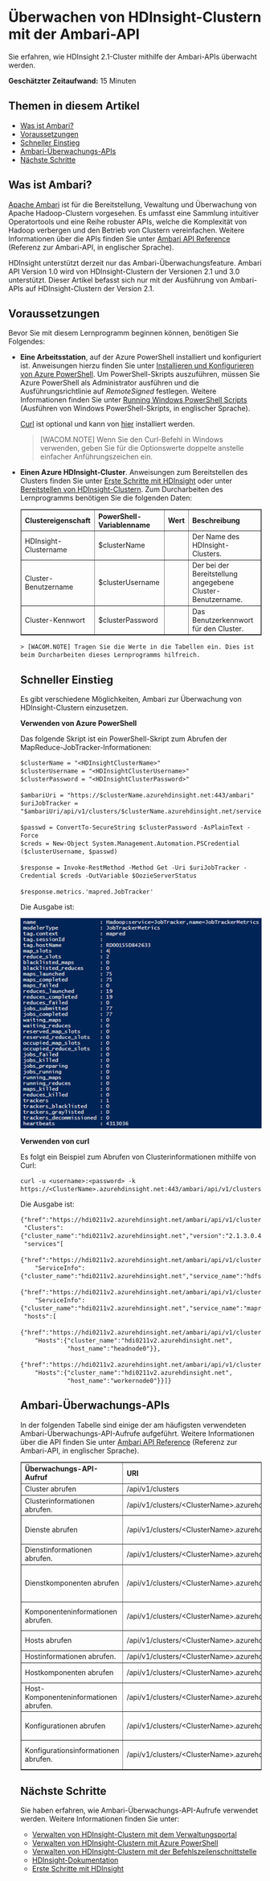 <properties linkid="manage-services-hdinsight-use-Ambari" urlDisplayName="Monitor HDInsight clusters using the Ambari API" pageTitle="Monitor HDInsight clusters using the Ambari API | Azure" metaKeywords="" description="Use the Apache Ambari APIs for provisioning, managing, and monitoring Hadoop clusters. Ambari's intuitive operator tools and APIs hide the complexity of Hadoop." services="hdinsight" documentationCenter="" title="Monitor HDInsight clusters using the Ambari API" umbracoNaviHide="0" disqusComments="1" authors="jgao" editor="cgronlun" manager="paulettm" />

Überwachen von HDInsight-Clustern mit der Ambari-API
====================================================

Sie erfahren, wie HDInsight 2.1-Cluster mithilfe der Ambari-APIs überwacht werden.

**Geschätzter Zeitaufwand:** 15 Minuten

Themen in diesem Artikel
------------------------

-   [Was ist Ambari?](#whatisambari)
-   [Voraussetzungen](#prerequisites)
-   [Schneller Einstieg](#jumpstart)
-   [Ambari-Überwachungs-APIs](#monitor)
-   [Nächste Schritte](#nextsteps)

Was ist Ambari?
---------------

[Apache Ambari](http://ambari.apache.org/) ist für die Bereitstellung, Vewaltung und Überwachung von Apache Hadoop-Clustern vorgesehen. Es umfasst eine Sammlung intuitiver Operatortools und eine Reihe robuster APIs, welche die Komplexität von Hadoop verbergen und den Betrieb von Clustern vereinfachen. Weitere Informationen über die APIs finden Sie unter [Ambari API Reference](https://github.com/apache/ambari/blob/trunk/ambari-server/docs/api/v1/index.md) (Referenz zur Ambari-API, in englischer Sprache).

HDInsight unterstützt derzeit nur das Ambari-Überwachungsfeature. Ambari API Version 1.0 wird von HDInsight-Clustern der Versionen 2.1 und 3.0 unterstützt. Dieser Artikel befasst sich nur mit der Ausführung von Ambari-APIs auf HDInsight-Clustern der Version 2.1.

Voraussetzungen
---------------

Bevor Sie mit diesem Lernprogramm beginnen können, benötigen Sie Folgendes:

-   **Eine Arbeitsstation**, auf der Azure PowerShell installiert und konfiguriert ist. Anweisungen hierzu finden Sie unter [Installieren und Konfigurieren von Azure PowerShell](../install-configure-powershell/). Um PowerShell-Skripts auszuführen, müssen Sie Azure PowerShell als Administrator ausführen und die Ausführungsrichtlinie auf *RemoteSigned* festlegen. Weitere Informationen finden Sie unter [Running Windows PowerShell Scripts](http://technet.microsoft.com/en-us/library/ee176949.aspx) (Ausführen von Windows PowerShell-Skripts, in englischer Sprache).

    [Curl](http://curl.haxx.se) ist optional und kann von [hier](http://curl.haxx.se/download.html) installiert werden.

    > [WACOM.NOTE] Wenn Sie den Curl-Befehl in Windows verwenden, geben Sie für die Optionswerte doppelte anstelle einfacher Anführungszeichen ein.

-   **Einen Azure HDInsight-Cluster**. Anweisungen zum Bereitstellen des Clusters finden Sie unter [Erste Schritte mit HDInsight](../hdinsight-get-started/) oder unter [Bereitstellen von HDInsight-Clustern](../hdinsight-provision-clusters/). Zum Durcharbeiten des Lernprogramms benötigen Sie die folgenden Daten:

    <table data-morhtml="true" border="1">
  <tr data-morhtml="true"><th data-morhtml="true">Clustereigenschaft</th><th data-morhtml="true">PowerShell-Variablenname</th><th data-morhtml="true">Wert</th><th data-morhtml="true">Beschreibung</th></tr>
  <tr data-morhtml="true"><td data-morhtml="true">HDInsight-Clustername</td><td data-morhtml="true">$clusterName</td><td data-morhtml="true"></td><td data-morhtml="true">Der Name des HDInsight-Clusters.</td></tr>
  <tr data-morhtml="true"><td data-morhtml="true">Cluster-Benutzername</td><td data-morhtml="true">$clusterUsername</td><td data-morhtml="true"></td><td data-morhtml="true">Der bei der Bereitstellung angegebene Cluster-Benutzername.</td></tr>
  <tr data-morhtml="true"><td data-morhtml="true">Cluster-Kennwort</td><td data-morhtml="true">$clusterPassword</td><td data-morhtml="true"></td><td data-morhtml="true">Das Benutzerkennwort für den Cluster.</td></tr>
  </table>

    > [WACOM.NOTE] Tragen Sie die Werte in die Tabellen ein. Dies ist beim Durcharbeiten dieses Lernprogramms hilfreich.

Schneller Einstieg
------------------

Es gibt verschiedene Möglichkeiten, Ambari zur Überwachung von HDInsight-Clustern einzusetzen.

**Verwenden von Azure PowerShell**

Das folgende Skript ist ein PowerShell-Skript zum Abrufen der MapReduce-JobTracker-Informationen:

    $clusterName = "<HDInsightClusterName>"
    $clusterUsername = "<HDInsightClusterUsername>"
    $clusterPassword = "<HDInsightClusterPassword>"

    $ambariUri = "https://$clusterName.azurehdinsight.net:443/ambari"
    $uriJobTracker = "$ambariUri/api/v1/clusters/$clusterName.azurehdinsight.net/services/mapreduce/components/jobtracker"

    $passwd = ConvertTo-SecureString $clusterPassword -AsPlainText -Force
    $creds = New-Object System.Management.Automation.PSCredential ($clusterUsername, $passwd)

    $response = Invoke-RestMethod -Method Get -Uri $uriJobTracker -Credential $creds -OutVariable $OozieServerStatus 

    $response.metrics.'mapred.JobTracker'

Die Ausgabe ist:

![JobTracker-Ausgabe](./media/hdinsight-monitor-use-ambari-api/hdi.ambari.monitor.jobtracker.output.png)

**Verwenden von curl**

Es folgt ein Beispiel zum Abrufen von Clusterinformationen mithilfe von Curl:

    curl -u <username>:<password> -k https://<ClusterName>.azurehdinsight.net:443/ambari/api/v1/clusters/<ClusterName>.azurehdinsight.net

Die Ausgabe ist:

    {"href":"https://hdi0211v2.azurehdinsight.net/ambari/api/v1/clusters/hdi0211v2.azurehdinsight.net/",
     "Clusters":{"cluster_name":"hdi0211v2.azurehdinsight.net","version":"2.1.3.0.432823"},
     "services"[
       {"href":"https://hdi0211v2.azurehdinsight.net/ambari/api/v1/clusters/hdi0211v2.azurehdinsight.net/services/hdfs",
        "ServiceInfo":{"cluster_name":"hdi0211v2.azurehdinsight.net","service_name":"hdfs"}},
       {"href":"https://hdi0211v2.azurehdinsight.net/ambari/api/v1/clusters/hdi0211v2.azurehdinsight.net/services/mapreduce",
        "ServiceInfo":{"cluster_name":"hdi0211v2.azurehdinsight.net","service_name":"mapreduce"}}],
     "hosts":[
       {"href":"https://hdi0211v2.azurehdinsight.net/ambari/api/v1/clusters/hdi0211v2.azurehdinsight.net/hosts/headnode0",
        "Hosts":{"cluster_name":"hdi0211v2.azurehdinsight.net",
                 "host_name":"headnode0"}},
       {"href":"https://hdi0211v2.azurehdinsight.net/ambari/api/v1/clusters/hdi0211v2.azurehdinsight.net/hosts/workernode0",
        "Hosts":{"cluster_name":"hdi0211v2.azurehdinsight.net",
                 "host_name":"workernode0"}}]}

Ambari-Überwachungs-APIs
------------------------

In der folgenden Tabelle sind einige der am häufigsten verwendeten Ambari-Überwachungs-API-Aufrufe aufgeführt. Weitere Informationen über die API finden Sie unter [Ambari API Reference](https://github.com/apache/ambari/blob/trunk/ambari-server/docs/api/v1/index.md) (Referenz zur Ambari-API, in englischer Sprache).

<table data-morhtml="true" border="1">
<tr data-morhtml="true"><th data-morhtml="true">Überwachungs-API-Aufruf</th><th data-morhtml="true">URI</th><th data-morhtml="true">Beschreibung</th></tr>
<tr data-morhtml="true"><td data-morhtml="true">Cluster abrufen</td><td data-morhtml="true">/api/v1/clusters</td><td data-morhtml="true"></td></tr>
<tr data-morhtml="true"><td data-morhtml="true">Clusterinformationen abrufen.</td><td data-morhtml="true">/api/v1/clusters/&lt;ClusterName&gt;.azurehdinsight.net</td><td data-morhtml="true">Cluster, Dienste, Hosts</td></tr>
<tr data-morhtml="true"><td data-morhtml="true">Dienste abrufen</td><td data-morhtml="true">/api/v1/clusters/&lt;ClusterName&gt;.azurehdinsight.net/services</td><td data-morhtml="true">Zu den Diensten gehören: hdfs, mapreduce</td></tr>
<tr data-morhtml="true"><td data-morhtml="true">Dienstinformationen abrufen.</td><td data-morhtml="true">/api/v1/clusters/&lt;ClusterName&gt;.azurehdinsight.net/services/&lt;ServiceName&gt;</td><td data-morhtml="true"></td></tr>
<tr data-morhtml="true"><td data-morhtml="true">Dienstkomponenten abrufen</td><td data-morhtml="true">/api/v1/clusters/&lt;ClusterName&gt;.azurehdinsight.net/services/&lt;ServiceName&gt;/components</td><td data-morhtml="true">HDFS: namenode, datanode<br data-morhtml="true" />MapReduce: jobtracker; tasktracker</td></tr>
<tr data-morhtml="true"><td data-morhtml="true">Komponenteninformationen abrufen.</td><td data-morhtml="true">/api/v1/clusters/&lt;ClusterName&gt;.azurehdinsight.net/services/&lt;ServiceName&gt;/components/&lt;ComponentName&gt;</td><td data-morhtml="true">ServiceComponentInfo, Hostkomponenten, Metriken</td></tr>
<tr data-morhtml="true"><td data-morhtml="true">Hosts abrufen</td><td data-morhtml="true">/api/v1/clusters/&lt;ClusterName&gt;.azurehdinsight.net/hosts</td><td data-morhtml="true">headnode0, workernode0</td></tr>
<tr data-morhtml="true"><td data-morhtml="true">Hostinformationen abrufen.</td><td data-morhtml="true">/api/v1/clusters/&lt;ClusterName&gt;.azurehdinsight.net/hosts/&lt;HostName&gt; 
</td><td data-morhtml="true"></td></tr>
<tr data-morhtml="true"><td data-morhtml="true">Hostkomponenten abrufen</td><td data-morhtml="true">/api/v1/clusters/&lt;ClusterName&gt;.azurehdinsight.net/hosts/&lt;HostName&gt;/host_components
</td><td data-morhtml="true">namenode, resourcemanager</td></tr>
<tr data-morhtml="true"><td data-morhtml="true">Host-Komponenteninformationen abrufen.</td><td data-morhtml="true">/api/v1/clusters/&lt;ClusterName&gt;.azurehdinsight.net/hosts/&lt;HostName&gt;/host_components/&lt;ComponentName&gt;
</td><td data-morhtml="true">HostRoles, Komponente, Host, Metriken</td></tr>
<tr data-morhtml="true"><td data-morhtml="true">Konfigurationen abrufen</td><td data-morhtml="true">/api/v1/clusters/&lt;ClusterName&gt;.azurehdinsight.net/configurations 
</td><td data-morhtml="true">Konfigurationstypen: core-site, hdfs-site, mapred-site, hive-site</td></tr>
<tr data-morhtml="true"><td data-morhtml="true">Konfigurationsinformationen abrufen.</td><td data-morhtml="true">/api/v1/clusters/&lt;ClusterName&gt;.azurehdinsight.net/configurations?type=&lt;ConfigType&gt;&amp;tag=&lt;VersionName&gt; 
</td><td data-morhtml="true">Konfigurationstypen: core-site, hdfs-site, mapred-site, hive-site</td></tr>
</table>

Nächste Schritte
----------------

Sie haben erfahren, wie Ambari-Überwachungs-API-Aufrufe verwendet werden. Weitere Informationen finden Sie unter:

-   [Verwalten von HDInsight-Clustern mit dem Verwaltungsportal](../hdinsight-administer-use-management-portal/)
-   [Verwalten von HDInsight-Clustern mit Azure PowerShell](../hdinsight-administer-use-powershell/)
-   [Verwalten von HDInsight-Clustern mit der Befehlszeilenschnittstelle](../hdinsight-administer-use-command-line/)
-   [HDInsight-Dokumentation](/en-us/documentation/services/hdinsight/)
-   [Erste Schritte mit HDInsight](../hdinsight-get-started/)

